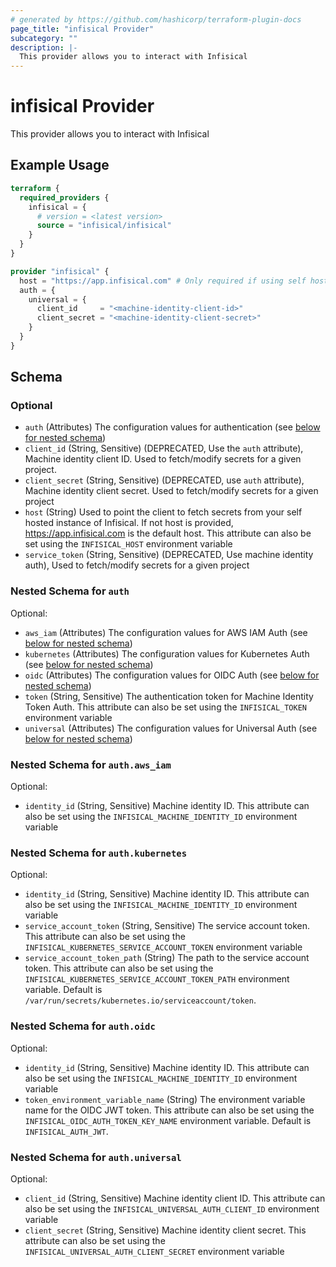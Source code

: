 ```yaml
---
# generated by https://github.com/hashicorp/terraform-plugin-docs
page_title: "infisical Provider"
subcategory: ""
description: |-
  This provider allows you to interact with Infisical
---
```


# infisical Provider

This provider allows you to interact with Infisical

## Example Usage

```terraform
terraform {
  required_providers {
    infisical = {
      # version = <latest version>
      source = "infisical/infisical"
    }
  }
}

provider "infisical" {
  host = "https://app.infisical.com" # Only required if using self hosted instance of Infisical, default is https://app.infisical.com
  auth = {
    universal = {
      client_id     = "<machine-identity-client-id>"
      client_secret = "<machine-identity-client-secret>"
    }
  }
}
```

<!-- schema generated by tfplugindocs -->
## Schema

### Optional

- `auth` (Attributes) The configuration values for authentication (see [below for nested schema](#nestedatt--auth))
- `client_id` (String, Sensitive) (DEPRECATED, Use the `auth` attribute), Machine identity client ID. Used to fetch/modify secrets for a given project.
- `client_secret` (String, Sensitive) (DEPRECATED, use `auth` attribute), Machine identity client secret. Used to fetch/modify secrets for a given project
- `host` (String) Used to point the client to fetch secrets from your self hosted instance of Infisical. If not host is provided, https://app.infisical.com is the default host. This attribute can also be set using the `INFISICAL_HOST` environment variable
- `service_token` (String, Sensitive) (DEPRECATED, Use machine identity auth), Used to fetch/modify secrets for a given project

<a id="nestedatt--auth"></a>
### Nested Schema for `auth`

Optional:

- `aws_iam` (Attributes) The configuration values for AWS IAM Auth (see [below for nested schema](#nestedatt--auth--aws_iam))
- `kubernetes` (Attributes) The configuration values for Kubernetes Auth (see [below for nested schema](#nestedatt--auth--kubernetes))
- `oidc` (Attributes) The configuration values for OIDC Auth (see [below for nested schema](#nestedatt--auth--oidc))
- `token` (String, Sensitive) The authentication token for Machine Identity Token Auth. This attribute can also be set using the `INFISICAL_TOKEN` environment variable
- `universal` (Attributes) The configuration values for Universal Auth (see [below for nested schema](#nestedatt--auth--universal))

<a id="nestedatt--auth--aws_iam"></a>
### Nested Schema for `auth.aws_iam`

Optional:

- `identity_id` (String, Sensitive) Machine identity ID. This attribute can also be set using the `INFISICAL_MACHINE_IDENTITY_ID` environment variable


<a id="nestedatt--auth--kubernetes"></a>
### Nested Schema for `auth.kubernetes`

Optional:

- `identity_id` (String, Sensitive) Machine identity ID. This attribute can also be set using the `INFISICAL_MACHINE_IDENTITY_ID` environment variable
- `service_account_token` (String, Sensitive) The service account token. This attribute can also be set using the `INFISICAL_KUBERNETES_SERVICE_ACCOUNT_TOKEN` environment variable
- `service_account_token_path` (String) The path to the service account token. This attribute can also be set using the `INFISICAL_KUBERNETES_SERVICE_ACCOUNT_TOKEN_PATH` environment variable. Default is `/var/run/secrets/kubernetes.io/serviceaccount/token`.


<a id="nestedatt--auth--oidc"></a>
### Nested Schema for `auth.oidc`

Optional:

- `identity_id` (String, Sensitive) Machine identity ID. This attribute can also be set using the `INFISICAL_MACHINE_IDENTITY_ID` environment variable
- `token_environment_variable_name` (String) The environment variable name for the OIDC JWT token. This attribute can also be set using the `INFISICAL_OIDC_AUTH_TOKEN_KEY_NAME` environment variable. Default is `INFISICAL_AUTH_JWT`.


<a id="nestedatt--auth--universal"></a>
### Nested Schema for `auth.universal`

Optional:

- `client_id` (String, Sensitive) Machine identity client ID. This attribute can also be set using the `INFISICAL_UNIVERSAL_AUTH_CLIENT_ID` environment variable
- `client_secret` (String, Sensitive) Machine identity client secret. This attribute can also be set using the `INFISICAL_UNIVERSAL_AUTH_CLIENT_SECRET` environment variable
